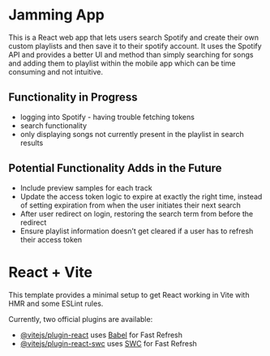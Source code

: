 # Jamming App 

This is a React web app that lets users search Spotify and create their own custom playlists and then save it to their spotify account. It uses the Spotify API and  provides a better UI and method than simply searching for songs and adding them to playlist within the mobile app which can be time consuming and not intuitive.

## Functionality in Progress 
- logging into Spotify - having trouble fetching tokens
- search functionality
- only displaying songs not currently present in the playlist in search results


## Potential Functionality Adds in the Future 
- Include preview samples for each track
- Update the access token logic to expire at exactly the right time, instead of setting expiration from when the user initiates their next search
- After user redirect on login, restoring the search term from before the redirect
- Ensure playlist information doesn’t get cleared if a user has to refresh their access token




# React + Vite

This template provides a minimal setup to get React working in Vite with HMR and some ESLint rules.

Currently, two official plugins are available:

- [@vitejs/plugin-react](https://github.com/vitejs/vite-plugin-react/blob/main/packages/plugin-react/README.md) uses [Babel](https://babeljs.io/) for Fast Refresh
- [@vitejs/plugin-react-swc](https://github.com/vitejs/vite-plugin-react-swc) uses [SWC](https://swc.rs/) for Fast Refresh
